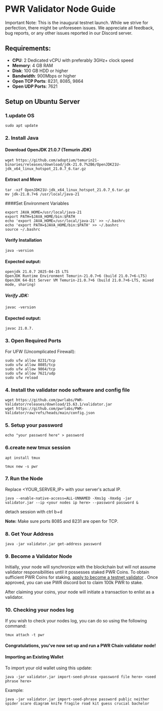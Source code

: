 # PWR Validator Node Guide

Important Note: This is the inaugural testnet launch. While we strive for perfection, there might be unforeseen issues. We appreciate all feedback, bug reports, or any other issues reported in our Discord server.

## Requirements: 
- **CPU**: 2 Dedicated vCPU with preferably 3GHz+ clock speed
- **Memory**: 4 GB RAM  
- **Disk**: 100 GB HDD or higher
- **Bandwidth**: 900Mbps or higher
- **Open TCP Ports**: 8231, 8085, 9864
- **Open UDP Ports**: 7621

## Setup on Ubuntu Server


### 1.update OS


```
sudo apt update 
```


### 2. Install Java

#### Download OpenJDK 21.0.7 (Temurin JDK)


```
wget https://github.com/adoptium/temurin21-binaries/releases/download/jdk-21.0.7%2B6/OpenJDK21U-jdk_x64_linux_hotspot_21.0.7_6.tar.gz
```

#### Extract and Move


```
tar -xzf OpenJDK21U-jdk_x64_linux_hotspot_21.0.7_6.tar.gz
mv jdk-21.0.7+6 /usr/local/java-21
```

####Set Environment Variables

```
export JAVA_HOME=/usr/local/java-21
export PATH=$JAVA_HOME/bin:$PATH
echo 'export JAVA_HOME=/usr/local/java-21' >> ~/.bashrc
echo 'export PATH=$JAVA_HOME/bin:$PATH' >> ~/.bashrc
source ~/.bashrc
```


#### Verify Installation

```
java -version
```

#### Expected output:
```
openjdk 21.0.7 2025-04-15 LTS
OpenJDK Runtime Environment Temurin-21.0.7+6 (build 21.0.7+6-LTS)
OpenJDK 64-Bit Server VM Temurin-21.0.7+6 (build 21.0.7+6-LTS, mixed mode, sharing)
```

##### Verify JDK:

```
javac -version
```

#### Expected output:
```
javac 21.0.7.
```

### 3. Open Required Ports

For UFW (Uncomplicated Firewall):

```
sudo ufw allow 8231/tcp
sudo ufw allow 8085/tcp
sudo ufw allow 9864/tcp
sudo ufw allow 7621/udp
sudo ufw reload
```


### 4. Install the validator node software and config file

```
wget https://github.com/pwrlabs/PWR-Validator/releases/download/15.63.1/validator.jar
wget https://github.com/pwrlabs/PWR-Validator/raw/refs/heads/main/config.json
```



### 5. Setup your password

```
echo "your password here" > password
```

### 6.create new tmux session 

```
apt install tmux

tmux new -s pwr
```

### 7. Run the Node
Replace <YOUR_SERVER_IP> with your server's actual IP.

```
java --enable-native-access=ALL-UNNAMED -Xms1g -Xmx6g -jar validator.jar --ip <your nodes ip here> --password password &
```


detach session with ctrl b+d

**Note:** Make sure ports 8085 and 8231 are open for TCP.

### 8. Get Your Address

```
java -jar validator.jar get-address password
```


### 9. Become a Validator Node
Initially, your node will synchronize with the blockchain but will not assume validator responsibilities until it possesses staked PWR Coins.
To obtain sufficient PWR Coins for staking, [apply to become a testnet validator](https://docs.google.com/forms/d/1ImUgk8JaKCwJR-7xiBNaA8-mb604CYdSKJfMRHacA60) . Once approved, you can use PWR discord bot to claim 100k PWR to stake.

After claiming your coins, your node will initiate a transaction to enlist as a validator.

### 10. Checking your nodes log
If you wish to check your nodes log, you can do so using the following command:


```
tmux attach -t pwr
```


#### Congratulations, you've now set up and run a PWR Chain validator node!



#### Importing an Existing Wallet
To import your old wallet using this update:

```
java -jar validator.jar import-seed-phrase <password file here> <seed phrase here>
```
Example:

```
java -jar validator.jar import-seed-phrase password public neither spider scare diagram knife fragile road kit guess crucial bachelor
```
